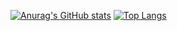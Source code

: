 [![Anurag's GitHub stats](https://github-readme-stats.vercel.app/api?username=Yoga3911&theme=gruvbox&show_icons=true)](https://github.com/anuraghazra/github-readme-stats)
[![Top Langs](https://github-readme-stats.vercel.app/api/top-langs/?username=Yoga3911&exclude_repo=excalibur&theme=cobalt)](https://github.com/anuraghazra/github-readme-stats)
